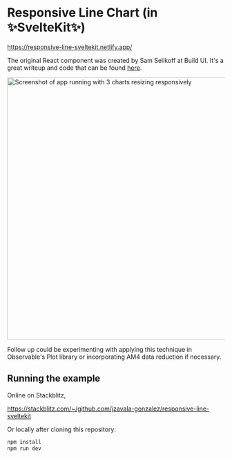 # Responsive Line Chart (in ✨SvelteKit✨)
https://responsive-line-sveltekit.netlify.app/

The original React component was created by Sam Selikoff at Build UI. It's a great writeup and code that can be found [here](https://buildui.com/recipes/responsive-line-chart).

<img width="607" alt="Screenshot of app running with 3 charts resizing responsively" src="https://github.com/jzavala-gonzalez/responsive-line-sveltekit/assets/7855609/2049dbf6-30eb-4abe-b205-a143f8b54483">


Follow up could be experimenting with applying this technique in Observable's Plot library or incorporating AM4 data reduction if necessary.

## Running the example

Online on Stackblitz,

https://stackblitz.com/~/github.com/jzavala-gonzalez/responsive-line-sveltekit

Or locally after cloning this repository:
```bash
npm install
npm run dev
```
